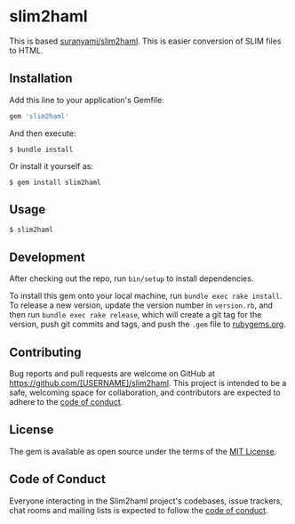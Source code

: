 # slim2haml

This is based [suranyami/slim2haml](https://github.com/suranyami/slim2haml).
This is easier conversion of SLIM files to HTML.

## Installation

Add this line to your application's Gemfile:

```ruby
gem 'slim2haml'
```

And then execute:

    $ bundle install

Or install it yourself as:

    $ gem install slim2haml

## Usage

    $ slim2haml

## Development

After checking out the repo, run `bin/setup` to install dependencies.

To install this gem onto your local machine, run `bundle exec rake install`. To release a new version, update the version number in `version.rb`, and then run `bundle exec rake release`, which will create a git tag for the version, push git commits and tags, and push the `.gem` file to [rubygems.org](https://rubygems.org).

## Contributing

Bug reports and pull requests are welcome on GitHub at https://github.com/[USERNAME]/slim2haml. This project is intended to be a safe, welcoming space for collaboration, and contributors are expected to adhere to the [code of conduct](https://github.com/[USERNAME]/slim2haml/blob/master/CODE_OF_CONDUCT.md).


## License

The gem is available as open source under the terms of the [MIT License](https://opensource.org/licenses/MIT).

## Code of Conduct

Everyone interacting in the Slim2haml project's codebases, issue trackers, chat rooms and mailing lists is expected to follow the [code of conduct](https://github.com/[USERNAME]/slim2haml/blob/master/CODE_OF_CONDUCT.md).
